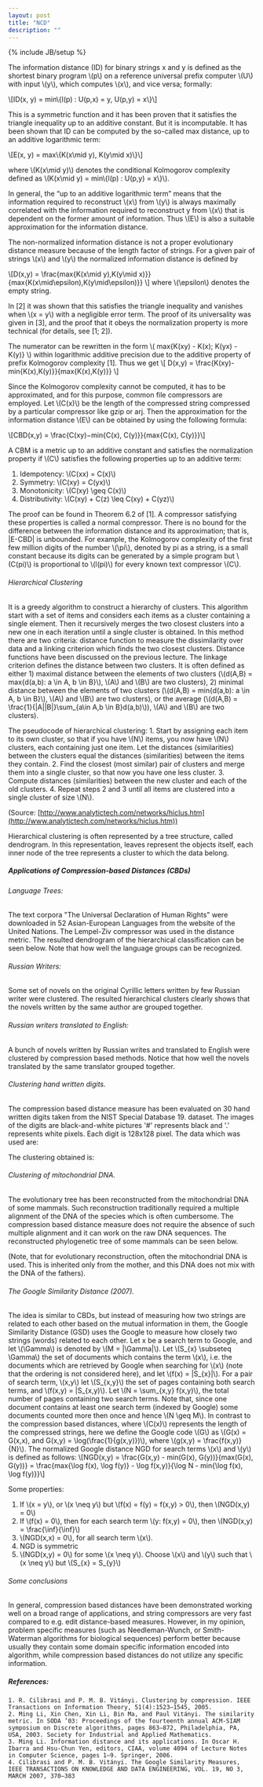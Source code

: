 ```yaml
---
layout: post
title: "NCD"
description: ""
---
```

{% include JB/setup %}

The information distance (ID) for binary strings x and y is defined as the shortest binary program \\(p\\) on a reference universal prefix computer \\(U\\) with input \\(y\\), which computes \\(x\\), and vice versa; formally:

\\[ID(x, y) = min\\{l(p) : U(p,x) = y, U(p,y) = x\\}\\]

This is a symmetric function and it has been proven that it satisfies the triangle inequality up to an additive constant. But it is incomputable. It has been shown that ID can be computed by the so-called max distance, up to an additive logarithmic term:

\\[E(x, y) = max\\{K(x\mid y), K(y\mid x)\\}\\]

where \\(K(x\mid y)\\) denotes the conditional Kolmogorov complexity defined as \\(K(x\mid y) = min\\{l(p) : U(p,y) = x\\}\\).

In general, the “up to an additive logarithmic term” means that the information required to reconstruct \\(x\\) from \\(y\\) is always maximally correlated with the information required to reconstruct y from \\(x\\) that is dependent on the former amount of information. Thus \\(E\\) is also a suitable approximation for the information distance.

The non-normalized information distance is not a proper evolutionary distance measure
because of the length factor of strings. For a given pair of strings \\(x\\) and \\(y\\) the
normalized information distance is defined by

\\[D(x,y) = \frac{max\{K(x\mid y),K(y\mid x)\}}{max\{K(x\mid\epsilon),K(y\mid\epsilon)\}} \\]
where \\(\epsilon\\) denotes the empty string.

In [2] it was shown that this satisfies the triangle inequality and vanishes when \\(x = y\\) with a negligible error term. The proof of its universality was given in [3], and the proof that it obeys the normalization property is more technical (for details, see [1; 2]).

The numerator can be rewritten in the form \\( max\{K(xy) - K(x); K(yx) - K(y)\} \\) within logarithmic additive precision due to the additive property of prefix Kolmogorov complexity [1]. Thus we get
\\[ D(x,y) = \frac{K(xy)-min\{K(x),K(y)\}}{max\{K(x),K(y)\}} \\]

Since the Kolmogorov complexity cannot be computed, it has to be approximated, and for this purpose, common file compressors are employed. Let \\(C(x)\\) be the length of the compressed string compressed by a particular compressor like gzip or arj. Then the approximation for the information distance \\(E\\) can be obtained by using the following formula:

\\[CBD(x,y) = \frac{C(xy)−min⁡\{C(x), C(y)\}}{max⁡\{C(x), C(y)\}}\\]

A CBM is a metric up to an additive constant and satisfies the normalization property if \\(C\\) satisfies the following properties up to an additive term:
1. Idempotency: \\(C(xx) = C(x)\\)
2. Symmetry: \\(C(xy) = C(yx)\\)
3. Monotonicity: \\(C(xy) \geq C(x)\\)
4. Distributivity: \\(C(xy) + C(z) \leq C(xy) + C(yz)\\)

The proof can be found in Theorem 6.2 of [1]. A compressor satisfying these properties is called a normal compressor.
There is no bound for the difference between the information distance and its approximation; that is, |E-CBD| is unbounded. For example, the Kolmogorov complexity of the first few million digits of the number \\(\pi\\), denoted by pi as a string, is a small constant because its digits can be generated by a simple program but \\(C(pi)\\) is proportional to \\(l(pi)\\) for every known text compressor \\(C\\).

###### Hierarchical Clustering

It is a greedy algorithm to construct a hierarchy of clusters. This algorithm start with a set of items and considers each items as a cluster containing a single element. Then it recursively merges the two closest clusters into a new one in each iteration until a single cluster is obtained. In this method there are two criteria: distance function to measure the dissimilarity over data and a linking criterion which finds the two closest clusters. Distance functions have been discussed on the previous lecture. The linkage criterion defines the distance between two clusters. It is often defined as either 1) maximal distance between the elements of two clusters (\\(d(A,B) = max\{d(a,b): a \in A, b \in B\}\\), \\(A\\) and \\(B\\) are two clusters), 2) minimal distance between the elements of two clusters (\\(d(A,B) = min\{d(a,b): a \in A, b \in B\}\\), \\(A\\) and \\(B\\) are two clusters), or the average (\\(d(A,B) = \frac{1}{|A||B|}\sum_{a\in A,b \in B}d(a,b)\\)), \\(A\\) and \\(B\\) are two clusters).

The pseudocode of hierarchical clustering:
	1. Start by assigning each item to its own cluster, so that if you have \\(N\\) items, you now have \\(N\\) clusters, each containing just one item. Let the distances (similarities) between the clusters equal the distances (similarities) between the items they contain.
	2. Find the closest (most similar) pair of clusters and merge them into a single cluster, so that now you have one less cluster.
	3. Compute distances (similarities) between the new cluster and each of the old clusters.
    4. Repeat steps 2 and 3 until all items are clustered into a single cluster of size \\(N\\).

(Source: [http://www.analytictech.com/networks/hiclus.htm](http://www.analytictech.com/networks/hiclus.htm))

Hierarchical clustering is often represented by a tree structure, called dendrogram. In this representation, leaves represent the objects itself, each inner node of the tree represents a cluster to which the data belong. 


##### Applications of Compression-based Distances (CBDs)

###### Language Trees:

The text corpora "The Universal Declaration of Human Rights" were downloaded in 52 Asian-European Languages from the website of the United Nations. The Lempel-Ziv compressor was used in the distance metric.
The resulted dendrogram of the hierarchical classification can be seen below. Note that how well the language groups can be recognized.

###### Russian Writers:

Some set of novels on the original Cyrillic letters written by few Russian writer were clustered. The resulted hierarchical clusters clearly shows that the novels written by the same author are grouped together.

###### Russian writers translated to English:

A bunch of novels written by Russian writes and translated to English were clustered by compression based methods. Notice that how well the novels translated by the same translator grouped together.

###### Clustering hand written digits.

The compression based distance measure has been evaluated on 30 hand written digits taken from the NIST Special Database 19. dataset. The images of the digits are black-and-white pictures '#' represents black and '.' represents white pixels. Each digit is 128x128 pixel.
The data which was used are:

The clustering obtained is:



###### Clustering of mitochondrial DNA.

The evolutionary tree has been reconstructed from the mitochondrial DNA of some mammals. Such reconstruction traditionally required a multiple alignment of the DNA of the species which is often cumbersome. The compression based distance measure does not require the absence of such multiple alignment and it can work on the raw DNA sequences. The reconstructed phylogenetic tree of some mammals can be seen below.


(Note, that for evolutionary reconstruction, often the mitochondrial DNA is used. This is inherited only from the mother, and this DNA does not mix with the DNA of the fathers).


###### The Google Similarity Distance (2007).

The idea is similar to CBDs, but instead of measuring how two strings are related to each other based on the mutual information in them, the Google Similarity Distance (GSD) uses the Google to measure how closely two strings (words) related to each other. Let x be a search term to Google, and let \\(\Gamma\\) is denoted by \\(M = |\Gamma|\\). Let \\(S_{x} \subseteq \Gamma\\) the set of documents which contains the term \\(x\\), i.e. the documents which are retrieved by Google when searching for \\(x\\) (note that the ordering is not considered here), and let \\(f(x) = |S_{x}|\\). For a pair of search term, \\(x,y\\) let \\(S_{x,y}\\) the set of pages containing both search terms, and \\(f(x,y) = |S_{x,y)\\). Let \\(N = \sum_{x,y} f(x,y)\\), the total number of pages containing two search terms. Note that, since one document contains at least one search term (indexed by Google) some documents counted more then once and hence \\(N \geq M\\).
In contrast to the compression based distances, where \\(C(x)\\) represents the length of the compressed strings, here we define the Google code \\(G\\) as
\\(G(x) = G(x,x), and G(x,y) = \log(\frac{1}{g(x,y)})\\), where \\(g(x,y) = \frac{f(x,y)}{N}\\).
The normalized Google distance NGD for search terms \\(x\\) and \\(y\\) is defined as follows:
\\[NGD(x,y) = \frac{G(x,y) - min(G(x), G(y))}{max(G(x), G(y))} = \frac{max\{\log f(x), \log f(y)\} - \log f(x,y)}{\log N - min\{\log f(x), \log f(y)\}}\\]

Some properties:
1. If \\(x = y\\), or \\(x \neq y\\) but \\(f(x) = f(y) = f(x,y) > 0\\), then \\(NGD(x,y) = 0\\)
2. If \\(f(x) = 0\\), then for each search term \\(y: f(x,y) = 0\\), then \\(NGD(x,y) = \frac{\inf}{\inf}\\)
3. \\(NGD(x,x) = 0\\), for all search term \\(x\\).
4. NGD is symmetric
5. \\(NGD(x,y) = 0\\) for some \\(x \neq y\\). Choose \\(x\\) and \\(y\\) such that \\(x \neq y\\) but \\(S_{x} = S_{y}\\)



###### Some conclusions

In general, compression based distances have been demonstrated working well on a broad range of applications, and string compressors are very fast compared to e.g. edit distance-based measures. However, in my opinion, problem specific measures (such as Needleman-Wunch, or Smith-Waterman algorithms for biological sequences) perform better because usually they contain some domain specific information encoded into algorithm, while compression based distances do not utilize any specific information.


##### References:
	1. R. Cilibrasi and P. M. B. Vitányi. Clustering by compression. IEEE Transactions on Information Theory, 51(4):1523–1545, 2005.
	2. Ming Li, Xin Chen, Xin Li, Bin Ma, and Paul Vitányi. The similarity metric. In SODA ’03: Proceedings of the fourteenth annual ACM-SIAM symposium on Discrete algorithms, pages 863–872, Philadelphia, PA, USA, 2003. Society for Industrial and Applied Mathematics.
	3. Ming Li. Information distance and its applications. In Oscar H. Ibarra and Hsu-Chun Yen, editors, CIAA, volume 4094 of Lecture Notes in Computer Science, pages 1–9. Springer, 2006.
	4. Cilibrasi and P. M. B. Vitányi. The Google Similarity Measures, IEEE TRANSACTIONS ON KNOWLEDGE AND DATA ENGINEERING, VOL. 19, NO 3, MARCH 2007, 370–383
